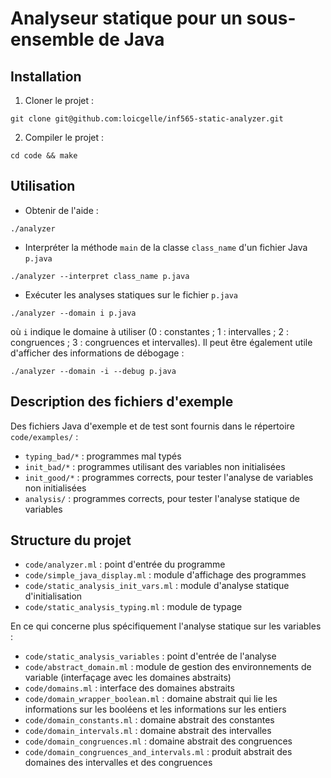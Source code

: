 # Analyseur statique pour un sous-ensemble de Java

## Installation

1. Cloner le projet :

```
git clone git@github.com:loicgelle/inf565-static-analyzer.git
```

2. Compiler le projet :

```
cd code && make
```

## Utilisation

* Obtenir de l'aide :

```
./analyzer
```

* Interpréter la méthode `main` de la classe `class_name` d'un fichier Java `p.java`

```
./analyzer --interpret class_name p.java
```

* Exécuter les analyses statiques sur le fichier `p.java`

```
./analyzer --domain i p.java
```

où `i` indique le domaine à utiliser (0 : constantes ; 1 : intervalles ; 2 : congruences ; 3 : congruences et intervalles). Il peut être également utile d'afficher des informations de débogage :

```
./analyzer --domain -i --debug p.java
```

## Description des fichiers d'exemple

Des fichiers Java d'exemple et de test sont fournis dans le répertoire `code/examples/` :

* `typing_bad/*` : programmes mal typés
* `init_bad/*` : programmes utilisant des variables non initialisées
* `init_good/*` : programmes corrects, pour tester l'analyse de variables non initialisées
* `analysis/` : programmes corrects, pour tester l'analyse statique de variables

## Structure du projet

* `code/analyzer.ml` : point d'entrée du programme
* `code/simple_java_display.ml` : module d'affichage des programmes
* `code/static_analysis_init_vars.ml` : module d'analyse statique d'initialisation
* `code/static_analysis_typing.ml` : module de typage

En ce qui concerne plus spécifiquement l'analyse statique sur les variables :

* `code/static_analysis_variables` : point d'entrée de l'analyse
* `code/abstract_domain.ml` : module de gestion des environnements de variable (interfaçage avec les domaines abstraits)
* `code/domains.ml` : interface des domaines abstraits
* `code/domain_wrapper_boolean.ml` : domaine abstrait qui lie les informations sur les booléens et les informations sur les entiers
* `code/domain_constants.ml` : domaine abstrait des constantes
* `code/domain_intervals.ml` : domaine abstrait des intervalles
* `code/domain_congruences.ml` : domaine abstrait des congruences
* `code/domain_congruences_and_intervals.ml` : produit abstrait des domaines des intervalles et des congruences
